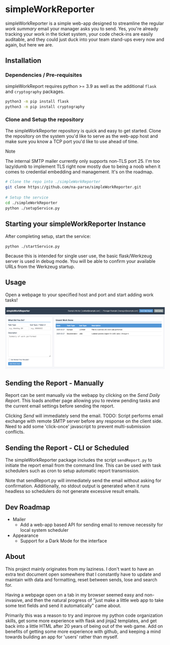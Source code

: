 # simpleWorkReporter

simpleWorkReporter is a simple web-app designed to streamline the regular _work summary_ email your manager asks you to send.  Yes, you're already tracking your work in the ticket system, your code check-ins are easily auditable, and they could just duck into your team stand-ups every now and again, but here we are.

## Installation

### Dependencies / Pre-requisites

simpleWorkReport requires python >= 3.9 as well as the additional `flask` and `cryptography` packages.  

```bash
python3 -m pip install flask
python3 -m pip install cryptography
```

### Clone and Setup the repository

The simpleWorkReporter repository is quick and easy to get started.  Clone the repository on the system you'd like to serve as the web-app host and make sure you know a TCP port you'd like to use ahead of time.

> [!NOTE]
> The internal SMTP mailer currently only supports non-TLS port 25.  I'm too lazy/dumb to implement TLS right now mostly due to being a noob when it comes to credential embedding and management.  It's on the roadmap.

```bash
# Clone the repo into ./simpleWorkReporter
git clone https://github.com/na-parse/simpleWorkReporter.git

# Setup the service
cd ./simpleWorkReporter
python ./setupService.py
```

## Starting your simpleWorkReporter Instance

After completing setup, start the service:

`python ./startService.py`

Because this is intended for single user use, the basic flask/Werkzeug server is used in debug mode.  You will be able to confirm your available URLs from the Werkzeug startup.

## Usage

Open a webpage to your specified host and port and start adding work tasks!

![simpleWorkReporter homepage](/simpleWorkReporter/static/images/simpleWorkReporter_home.png)

## Sending the Report - Manually

Report can be sent manually via the webapp by clicking on the _Send Daily Report_.  This loads another page allowing you to review pending tasks and the current email settings before sending the report.

Clicking _Send_ will immediately send the email.  TODO: Script performs email exchange with remote SMTP server before any response on the client side.  Need to add some 'click-once' javascript to prevent multi-submission conflicts.

## Sending the Report - CLI or Scheduled

The simpleWorkReporter package includes the script `sendReport.py` to initiate the report email from the command line.  This can be used with task schedulers such as cron to setup automatic report transmission.

Note that sendReport.py will immediately send the email without asking for confirmation.  Additionally, no stdout output is generated when it runs headless so schedulers do not generate excessive result emails.


## Dev Roadmap

- Mailer
  - Add a web-app based API for sending email to remove necessity for local system scheduler
- Appearance
  - Support for a Dark Mode for the interface


## About

This project mainly originates from my laziness.  I don't want to have an extra text document open somewhere that I constantly have to update and maintain with data and formatting, reset between sends, lose and search for.

Having a webpage open on a tab in my browser seemed easy and non-invasive, and then the natural progress of "just make a little web app to take some text fields and send it automatically" came about.

Primarily this was a reason to try and improve my python code organization skills, get some more experience with flask and jinja2 templates, and get back into a little HTML after 20 years of being out of the web game.  Add on benefits of getting some more experience with github, and keeping a mind towards building an app for 'users' rather than myself.
